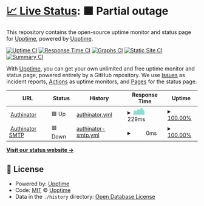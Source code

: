 # [📈 Live Status](https://upptime.github.io/upptime): <!--live status--> **🟧 Partial outage**

This repository contains the open-source uptime monitor and status page for [Upptime](https://upptime.js.org), powered by [Upptime](https://github.com/upptime/upptime).

[![Uptime CI](https://github.com/nickadam/status/workflows/Uptime%20CI/badge.svg)](https://github.com/nickadam/status/actions?query=workflow%3A%22Uptime+CI%22)
[![Response Time CI](https://github.com/nickadam/status/workflows/Response%20Time%20CI/badge.svg)](https://github.com/nickadam/status/actions?query=workflow%3A%22Response+Time+CI%22)
[![Graphs CI](https://github.com/nickadam/status/workflows/Graphs%20CI/badge.svg)](https://github.com/nickadam/status/actions?query=workflow%3A%22Graphs+CI%22)
[![Static Site CI](https://github.com/nickadam/status/workflows/Static%20Site%20CI/badge.svg)](https://github.com/nickadam/status/actions?query=workflow%3A%22Static+Site+CI%22)
[![Summary CI](https://github.com/nickadam/status/workflows/Summary%20CI/badge.svg)](https://github.com/nickadam/status/actions?query=workflow%3A%22Summary+CI%22)

With [Upptime](https://upptime.js.org), you can get your own unlimited and free uptime monitor and status page, powered entirely by a GitHub repository. We use [Issues](https://github.com/upptime/upptime/issues) as incident reports, [Actions](https://github.com/nickadam/status/actions) as uptime monitors, and [Pages](https://upptime.github.io/upptime) for the status page.

<!--start: status pages-->
<!-- This summary is generated by Upptime (https://github.com/upptime/upptime) -->
<!-- Do not edit this manually, your changes will be overwritten -->
<!-- prettier-ignore -->
| URL | Status | History | Response Time | Uptime |
| --- | ------ | ------- | ------------- | ------ |
| <img alt="" src="https://icons.duckduckgo.com/ip3/www.authinator.com.ico" height="13"> [Authinator](https://www.authinator.com) | 🟩 Up | [authinator.yml](https://github.com/nickadam/status/commits/HEAD/history/authinator.yml) | <details><summary><img alt="Response time graph" src="./graphs/authinator/response-time-week.png" height="20"> 229ms</summary><br><a href="https://nickadam.github.io/status/history/authinator"><img alt="Response time 270" src="https://img.shields.io/endpoint?url=https%3A%2F%2Fraw.githubusercontent.com%2Fnickadam%2Fstatus%2FHEAD%2Fapi%2Fauthinator%2Fresponse-time.json"></a><br><a href="https://nickadam.github.io/status/history/authinator"><img alt="24-hour response time 279" src="https://img.shields.io/endpoint?url=https%3A%2F%2Fraw.githubusercontent.com%2Fnickadam%2Fstatus%2FHEAD%2Fapi%2Fauthinator%2Fresponse-time-day.json"></a><br><a href="https://nickadam.github.io/status/history/authinator"><img alt="7-day response time 229" src="https://img.shields.io/endpoint?url=https%3A%2F%2Fraw.githubusercontent.com%2Fnickadam%2Fstatus%2FHEAD%2Fapi%2Fauthinator%2Fresponse-time-week.json"></a><br><a href="https://nickadam.github.io/status/history/authinator"><img alt="30-day response time 274" src="https://img.shields.io/endpoint?url=https%3A%2F%2Fraw.githubusercontent.com%2Fnickadam%2Fstatus%2FHEAD%2Fapi%2Fauthinator%2Fresponse-time-month.json"></a><br><a href="https://nickadam.github.io/status/history/authinator"><img alt="1-year response time 270" src="https://img.shields.io/endpoint?url=https%3A%2F%2Fraw.githubusercontent.com%2Fnickadam%2Fstatus%2FHEAD%2Fapi%2Fauthinator%2Fresponse-time-year.json"></a></details> | <details><summary><a href="https://nickadam.github.io/status/history/authinator">100.00%</a></summary><a href="https://nickadam.github.io/status/history/authinator"><img alt="All-time uptime 93.97%" src="https://img.shields.io/endpoint?url=https%3A%2F%2Fraw.githubusercontent.com%2Fnickadam%2Fstatus%2FHEAD%2Fapi%2Fauthinator%2Fuptime.json"></a><br><a href="https://nickadam.github.io/status/history/authinator"><img alt="24-hour uptime 100.00%" src="https://img.shields.io/endpoint?url=https%3A%2F%2Fraw.githubusercontent.com%2Fnickadam%2Fstatus%2FHEAD%2Fapi%2Fauthinator%2Fuptime-day.json"></a><br><a href="https://nickadam.github.io/status/history/authinator"><img alt="7-day uptime 100.00%" src="https://img.shields.io/endpoint?url=https%3A%2F%2Fraw.githubusercontent.com%2Fnickadam%2Fstatus%2FHEAD%2Fapi%2Fauthinator%2Fuptime-week.json"></a><br><a href="https://nickadam.github.io/status/history/authinator"><img alt="30-day uptime 100.00%" src="https://img.shields.io/endpoint?url=https%3A%2F%2Fraw.githubusercontent.com%2Fnickadam%2Fstatus%2FHEAD%2Fapi%2Fauthinator%2Fuptime-month.json"></a><br><a href="https://nickadam.github.io/status/history/authinator"><img alt="1-year uptime 93.97%" src="https://img.shields.io/endpoint?url=https%3A%2F%2Fraw.githubusercontent.com%2Fnickadam%2Fstatus%2FHEAD%2Fapi%2Fauthinator%2Fuptime-year.json"></a></details>
| <img alt="" src="https://icons.duckduckgo.com/ip3/null.ico" height="13"> [Authinator SMTP](mail.authinator.com) | 🟥 Down | [authinator-smtp.yml](https://github.com/nickadam/status/commits/HEAD/history/authinator-smtp.yml) | <details><summary><img alt="Response time graph" src="./graphs/authinator-smtp/response-time-week.png" height="20"> 0ms</summary><br><a href="https://nickadam.github.io/status/history/authinator-smtp"><img alt="Response time 59" src="https://img.shields.io/endpoint?url=https%3A%2F%2Fraw.githubusercontent.com%2Fnickadam%2Fstatus%2FHEAD%2Fapi%2Fauthinator-smtp%2Fresponse-time.json"></a><br><a href="https://nickadam.github.io/status/history/authinator-smtp"><img alt="24-hour response time 0" src="https://img.shields.io/endpoint?url=https%3A%2F%2Fraw.githubusercontent.com%2Fnickadam%2Fstatus%2FHEAD%2Fapi%2Fauthinator-smtp%2Fresponse-time-day.json"></a><br><a href="https://nickadam.github.io/status/history/authinator-smtp"><img alt="7-day response time 0" src="https://img.shields.io/endpoint?url=https%3A%2F%2Fraw.githubusercontent.com%2Fnickadam%2Fstatus%2FHEAD%2Fapi%2Fauthinator-smtp%2Fresponse-time-week.json"></a><br><a href="https://nickadam.github.io/status/history/authinator-smtp"><img alt="30-day response time 0" src="https://img.shields.io/endpoint?url=https%3A%2F%2Fraw.githubusercontent.com%2Fnickadam%2Fstatus%2FHEAD%2Fapi%2Fauthinator-smtp%2Fresponse-time-month.json"></a><br><a href="https://nickadam.github.io/status/history/authinator-smtp"><img alt="1-year response time 59" src="https://img.shields.io/endpoint?url=https%3A%2F%2Fraw.githubusercontent.com%2Fnickadam%2Fstatus%2FHEAD%2Fapi%2Fauthinator-smtp%2Fresponse-time-year.json"></a></details> | <details><summary><a href="https://nickadam.github.io/status/history/authinator-smtp">100.00%</a></summary><a href="https://nickadam.github.io/status/history/authinator-smtp"><img alt="All-time uptime 97.97%" src="https://img.shields.io/endpoint?url=https%3A%2F%2Fraw.githubusercontent.com%2Fnickadam%2Fstatus%2FHEAD%2Fapi%2Fauthinator-smtp%2Fuptime.json"></a><br><a href="https://nickadam.github.io/status/history/authinator-smtp"><img alt="24-hour uptime 100.00%" src="https://img.shields.io/endpoint?url=https%3A%2F%2Fraw.githubusercontent.com%2Fnickadam%2Fstatus%2FHEAD%2Fapi%2Fauthinator-smtp%2Fuptime-day.json"></a><br><a href="https://nickadam.github.io/status/history/authinator-smtp"><img alt="7-day uptime 100.00%" src="https://img.shields.io/endpoint?url=https%3A%2F%2Fraw.githubusercontent.com%2Fnickadam%2Fstatus%2FHEAD%2Fapi%2Fauthinator-smtp%2Fuptime-week.json"></a><br><a href="https://nickadam.github.io/status/history/authinator-smtp"><img alt="30-day uptime 100.00%" src="https://img.shields.io/endpoint?url=https%3A%2F%2Fraw.githubusercontent.com%2Fnickadam%2Fstatus%2FHEAD%2Fapi%2Fauthinator-smtp%2Fuptime-month.json"></a><br><a href="https://nickadam.github.io/status/history/authinator-smtp"><img alt="1-year uptime 97.97%" src="https://img.shields.io/endpoint?url=https%3A%2F%2Fraw.githubusercontent.com%2Fnickadam%2Fstatus%2FHEAD%2Fapi%2Fauthinator-smtp%2Fuptime-year.json"></a></details>

<!--end: status pages-->

[**Visit our status website →**](https://upptime.github.io/upptime)

## 📄 License

- Powered by: [Upptime](https://github.com/upptime/upptime)
- Code: [MIT](./LICENSE) © [Upptime](https://upptime.js.org)
- Data in the `./history` directory: [Open Database License](https://opendatacommons.org/licenses/odbl/1-0/)
